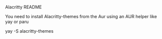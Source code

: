 Alacritty README

You need to install Alacritty-themes from the Aur using an AUR helper like yay or paru

yay -S alacritty-themes





